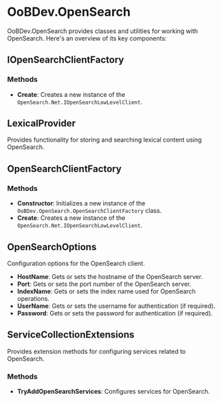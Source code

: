 # OoBDev.OpenSearch

OoBDev.OpenSearch provides classes and utilities for working with OpenSearch. Here's an overview of its key components:

## IOpenSearchClientFactory

### Methods
- **Create**: Creates a new instance of the `OpenSearch.Net.IOpenSearchLowLevelClient`.

## LexicalProvider

Provides functionality for storing and searching lexical content using OpenSearch.

## OpenSearchClientFactory

### Methods
- **Constructor**: Initializes a new instance of the `OoBDev.OpenSearch.OpenSearchClientFactory` class.
- **Create**: Creates a new instance of the `OpenSearch.Net.IOpenSearchLowLevelClient`.

## OpenSearchOptions

Configuration options for the OpenSearch client.
- **HostName**: Gets or sets the hostname of the OpenSearch server.
- **Port**: Gets or sets the port number of the OpenSearch server.
- **IndexName**: Gets or sets the index name used for OpenSearch operations.
- **UserName**: Gets or sets the username for authentication (if required).
- **Password**: Gets or sets the password for authentication (if required).

## ServiceCollectionExtensions

Provides extension methods for configuring services related to OpenSearch.

### Methods
- **TryAddOpenSearchServices**: Configures services for OpenSearch.

